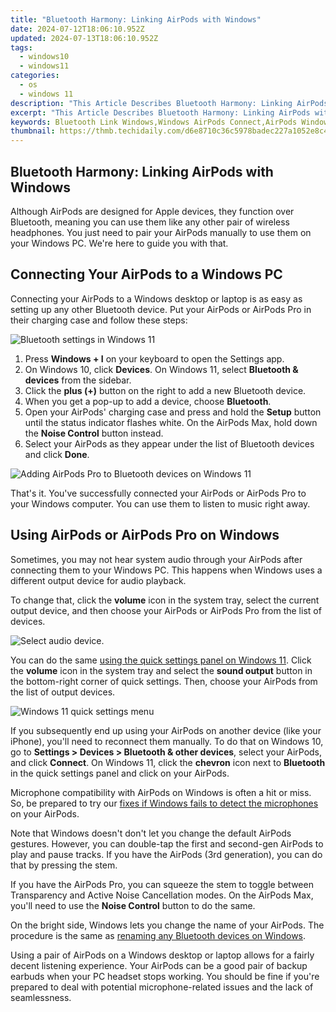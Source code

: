 ```yaml
---
title: "Bluetooth Harmony: Linking AirPods with Windows"
date: 2024-07-12T18:06:10.952Z
updated: 2024-07-13T18:06:10.952Z
tags:
  - windows10
  - windows11
categories:
  - os
  - windows 11
description: "This Article Describes Bluetooth Harmony: Linking AirPods with Windows"
excerpt: "This Article Describes Bluetooth Harmony: Linking AirPods with Windows"
keywords: Bluetooth Link Windows,Windows AirPods Connect,AirPods Windows Pair,Bluetooth Windows Harmony,AirPods-Windows Sync,Easy Bluetooth Setup,Streamline Audio Devices
thumbnail: https://thmb.techidaily.com/d6e8710c36c5978badec227a1052e8c4e84f42f10c18f1adcfe6fd4f956e57b1.jpg
---
```


## Bluetooth Harmony: Linking AirPods with Windows

 Although AirPods are designed for Apple devices, they function over Bluetooth, meaning you can use them like any other pair of wireless headphones. You just need to pair your AirPods manually to use them on your Windows PC. We're here to guide you with that.

## Connecting Your AirPods to a Windows PC

 Connecting your AirPods to a Windows desktop or laptop is as easy as setting up any other Bluetooth device. Put your AirPods or AirPods Pro in their charging case and follow these steps:

![Bluetooth settings in Windows 11](https://static1.makeuseofimages.com/wordpress/wp-content/uploads/2024/02/bluetooth-settings-in-windows-11.png)

1. Press **Windows + I** on your keyboard to open the Settings app.
2. On Windows 10, click **Devices**. On Windows 11, select **Bluetooth & devices** from the sidebar.
3. Click the **plus (+)** button on the right to add a new Bluetooth device.
4. When you get a pop-up to add a device, choose **Bluetooth**.
5. Open your AirPods' charging case and press and hold the **Setup** button until the status indicator flashes white. On the AirPods Max, hold down the **Noise Control** button instead.
6. Select your AirPods as they appear under the list of Bluetooth devices and click **Done**.

![Adding AirPods Pro to Bluetooth devices on Windows 11](https://static1.makeuseofimages.com/wordpress/wp-content/uploads/2024/02/adding-airpods-pro-to-bluetooth-devices-on-windows-11.png)

 That's it. You've successfully connected your AirPods or AirPods Pro to your Windows computer. You can use them to listen to music right away.

## Using AirPods or AirPods Pro on Windows

 Sometimes, you may not hear system audio through your AirPods after connecting them to your Windows PC. This happens when Windows uses a different output device for audio playback.

 To change that, click the **volume** icon in the system tray, select the current output device, and then choose your AirPods or AirPods Pro from the list of devices.

![Select audio device.](https://static1.makeuseofimages.com/wordpress/wp-content/uploads/2021/04/7-view-audio-devices.png)

 You can do the same [using the quick settings panel on Windows 11](https://www.makeuseof.com/use-quick-settings-on-windows-11/). Click the **volume** icon in the system tray and select the **sound output** button in the bottom-right corner of quick settings. Then, choose your AirPods from the list of output devices.

![Windows 11 quick settings menu](https://static1.makeuseofimages.com/wordpress/wp-content/uploads/2024/02/windows-11-quick-settings-menu-1.png)

 If you subsequently end up using your AirPods on another device (like your iPhone), you'll need to reconnect them manually. To do that on Windows 10, go to **Settings > Devices > Bluetooth & other devices**, select your AirPods, and click **Connect**. On Windows 11, click the **chevron** icon next to **Bluetooth** in the quick settings panel and click on your AirPods.

 Microphone compatibility with AirPods on Windows is often a hit or miss. So, be prepared to try our [fixes if Windows fails to detect the microphones](http://www.makeuseof.com/windows-not-detecting-microphone/) on your AirPods.

 Note that Windows doesn't don't let you change the default AirPods gestures. However, you can double-tap the first and second-gen AirPods to play and pause tracks. If you have the AirPods (3rd generation), you can do that by pressing the stem.

 If you have the AirPods Pro, you can squeeze the stem to toggle between Transparency and Active Noise Cancellation modes. On the AirPods Max, you'll need to use the **Noise Control** button to do the same.

 On the bright side, Windows lets you change the name of your AirPods. The procedure is the same as [renaming any Bluetooth devices on Windows](https://www.makeuseof.com/windows-11-rename-bluetooth-devices/).

 Using a pair of AirPods on a Windows desktop or laptop allows for a fairly decent listening experience. Your AirPods can be a good pair of backup earbuds when your PC headset stops working. You should be fine if you're prepared to deal with potential microphone-related issues and the lack of seamlessness.



<ins class="adsbygoogle"
      style="display:block"
      data-ad-client="ca-pub-7571918770474297"
      data-ad-slot="8358498916"
      data-ad-format="auto"
      data-full-width-responsive="true"></ins>